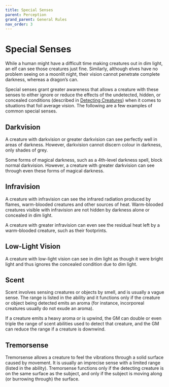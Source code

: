 ```yaml
---
title: Special Senses
parent: Perception
grand_parent: General Rules
nav_order: 3
---
```


# Special Senses
While a human might have a difficult time making creatures out in dim light, an elf can see those creatures just fine. Similarly, although elves have no problem seeing on a moonlit night, their vision cannot penetrate complete darkness, whereas a dragon’s can.

Special senses grant greater awareness that allows a creature with these senses to either ignore or reduce the effects of the undetected, hidden, or concealed conditions (described in [Detecting Creatures](https://stormchaserroleplaying.com/stormchaserRPG/General/Perception/Detecting/)) when it comes to situations that foil average vision. The following are a few examples of common special senses.

## Darkvision
A creature with darkvision or greater darkvision can see perfectly well in areas of darkness. However, darkvision cannot discern colour in darkness, only shades of grey.

Some forms of magical darkness, such as a 4th-level darkness spell, block normal darkvision. However, a creature with greater darkvision can see through even these forms of magical darkness.

## Infravision
A creature with infravision can see the infrared radiation produced by flames, warm-blooded creatures and other sources of heat. Warm-blooded creatures visible with infravision are not hidden by darkness alone or concealed in dim light.

A creature with greater infravision can even see the residual heat left by a warm-blooded creature, such as their footprints.

## Low-Light Vision
A creature with low-light vision can see in dim light as though it were bright light and thus ignores the concealed condition due to dim light.

## Scent
Scent involves sensing creatures or objects by smell, and is usually a vague sense. The range is listed in the ability and it functions only if the creature or object being detected emits an aroma (for instance, incorporeal creatures usually do not exude an aroma).

If a creature emits a heavy aroma or is upwind, the GM can double or even triple the range of scent abilities used to detect that creature, and the GM can reduce the range if a creature is downwind.

## Tremorsense
Tremorsense allows a creature to feel the vibrations through a solid surface caused by movement. It is usually an imprecise sense with a limited range (listed in the ability). Tremorsense functions only if the detecting creature is on the same surface as the subject, and only if the subject is moving along (or burrowing through) the surface.
